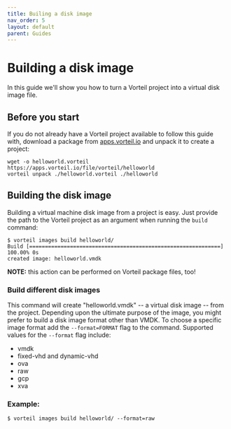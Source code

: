 ```yaml
---
title: Builing a disk image
nav_order: 5
layout: default
parent: Guides
---
```


# Building a disk image

In this guide we'll show you how to turn a Vorteil project into a virtual disk image file.

## Before you start

If you do not already have a Vorteil project available to follow this guide with, download a package from [apps.vorteil.io](https://apps.vorteil.io/) and unpack it to create a project:

```
wget -o helloworld.vorteil https://apps.vorteil.io/file/vorteil/helloworld
vorteil unpack ./helloworld.vorteil ./helloworld
```

## Building the disk image

Building a virtual machine disk image from a project is easy. Just provide the path to the Vorteil project as an argument when running the `build` command:

```
$ vorteil images build helloworld/
Build [=============================================================] 100.00% 0s
created image: helloworld.vmdk
```

**NOTE:** this action can be performed on Vorteil package files, too!

### Build different disk images

This command will create "helloworld.vmdk" -- a virtual disk image -- from the project. Depending upon the ultimate purpose of the image, you might prefer to build a disk image format other than VMDK. To choose a specific image format add the `--format=FORMAT` flag to the command. Supported values for the `--format` flag include:

- vmdk
- fixed-vhd and dynamic-vhd
- ova
- raw
- gcp
- xva

### Example:

```
$ vorteil images build helloworld/ --format=raw
```
